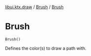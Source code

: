 [libui.ktx.draw](../README.md) / [Brush](README.md) / [Brush](-brush.md)

# Brush

`Brush()`

Defines the color(s) to draw a path with.

